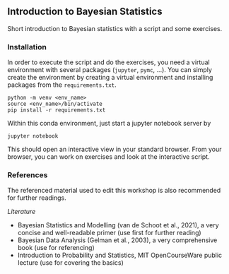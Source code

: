 Introduction to Bayesian Statistics
---

Short introduction to Bayesian statistics with a script and some exercises.

### Installation
In order to execute the script and do the exercises, you need a virtual environment with several packages (`jupyter`, `pymc`, ...). You can simply create the environment by creating a virtual environment and installing packages from the `requirements.txt`.
```shell
python -m venv <env_name>
source <env_name>/bin/activate
pip install -r requirements.txt
```
Within this conda environment, just start a jupyter notebook server by
```shell
jupyter notebook
```
This should open an interactive view in your standard browser. From your browser, you can work on exercises and look at the interactive script.

### References
The referenced material used to edit this workshop is also recommended for further readings.

*Literature*
- Bayesian Statistics and Modelling (van de Schoot et al., 2021), a very concise and well-readable primer (use first for further reading)
- Bayesian Data Analysis (Gelman et al., 2003), a very comprehensive book (use for referencing)
- Introduction to Probability and Statistics, MIT OpenCourseWare public lecture (use for covering the basics)

